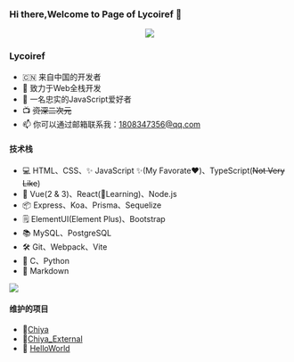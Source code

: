 ### Hi there,Welcome to Page of Lycoiref 👋
<div align="center">
    <a href="https://github.com/anuraghazra/convoychat">
        <img style="margin: auto;" src="https://github-readme-stats.vercel.app/api?username=Lycoiref" />
    </a>
</div>

### Lycoiref
- 🇨🇳 来自中国的开发者
- 📝 致力于Web全栈开发
- 🌱 一名忠实的JavaScript爱好者
- 📺 ~~资深二次元~~
- 📫 你可以通过邮箱联系我：1808347356@qq.com
  
#### 技术栈
- 💻 HTML、CSS、✨ JavaScript ✨(My Favorate❤️)、TypeScript(~~Not Very Like~~)
- 📱 Vue(2 & 3)、React(📖Learning)、Node.js
- 📦 Express、Koa、Prisma、Sequelize
- 🗒️ ElementUI(Element Plus)、Bootstrap
- 📚 MySQL、PostgreSQL
- 🛠️ Git、Webpack、Vite
- 🧱 C、Python
- 📝 Markdown
<!-- 兴奋
悲伤
愤怒
焦虑
平静 -->
<a href="https://github.com/anuraghazra/github-readme-stats">
    <img style="margin: auto;" src="https://github-readme-stats-sigma-five.vercel.app/api/top-langs/?username=Lycoiref&layout=compact&langs_count=8" />
</a>

#### 维护的项目
- :robot:[Chiya](https://github.com/Lycoiref/Chiya)
- :robot:[Chiya_External](https://github.com/Lycoiref/Chiya_External)
- :dart: [HelloWorld](https://github.com/HDU-HelloWorld/HelloWorld)
